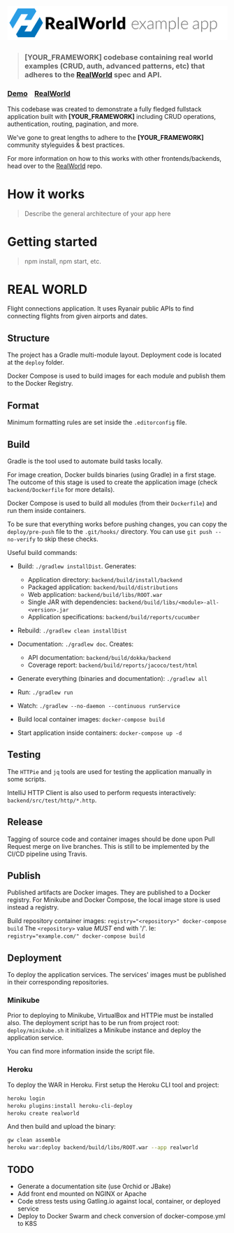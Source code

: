 # ![RealWorld Hexagon Implementation](logo.png)

> ### [YOUR_FRAMEWORK] codebase containing real world examples (CRUD, auth, advanced patterns, etc) that adheres to the [RealWorld](https://github.com/gothinkster/realworld) spec and API.


### [Demo](https://github.com/gothinkster/realworld)&nbsp;&nbsp;&nbsp;&nbsp;[RealWorld](https://github.com/gothinkster/realworld)


This codebase was created to demonstrate a fully fledged fullstack application built with **[YOUR_FRAMEWORK]** including CRUD operations, authentication, routing, pagination, and more.

We've gone to great lengths to adhere to the **[YOUR_FRAMEWORK]** community styleguides & best practices.

For more information on how to this works with other frontends/backends, head over to the [RealWorld](https://github.com/gothinkster/realworld) repo.


# How it works

> Describe the general architecture of your app here

# Getting started

> npm install, npm start, etc.


REAL WORLD
==========

Flight connections application. It uses Ryanair public APIs to find connecting flights from given
airports and dates.

## Structure

The project has a Gradle multi-module layout. Deployment code is located at the `deploy` folder.

Docker Compose is used to build images for each module and publish them to the Docker Registry.

## Format

Minimum formatting rules are set inside the `.editorconfig` file.

## Build

Gradle is the tool used to automate build tasks locally.

For image creation, Docker builds binaries (using Gradle) in a first stage. The outcome of this
stage is used to create the application image (check `backend/Dockerfile` for more details).

Docker Compose is used to build all modules (from their `Dockerfile`) and run them inside
containers.

To be sure that everything works before pushing changes, you can copy the `deploy/pre-push` file to
the `.git/hooks/` directory. You can use `git push --no-verify` to skip these checks.

Useful build commands:

* Build: `./gradlew installDist`. Generates:
  - Application directory: `backend/build/install/backend`
  - Packaged application: `backend/build/distributions`
  - Web application: `backend/build/libs/ROOT.war`
  - Single JAR with dependencies: `backend/build/libs/<module>-all-<version>.jar`
  - Application specifications: `backend/build/reports/cucumber`

* Rebuild: `./gradlew clean installDist`

* Documentation: `./gradlew doc`. Creates:
  - API documentation: `backend/build/dokka/backend`
  - Coverage report: `backend/build/reports/jacoco/test/html`
  
* Generate everything (binaries and documentation): `./gradlew all` 

* Run: `./gradlew run`

* Watch: `./gradlew --no-daemon --continuous runService`

* Build local container images: `docker-compose build`

* Start application inside containers: `docker-compose up -d`

## Testing

The `HTTPie` and `jq` tools are used for testing the application manually in some scripts.

IntelliJ HTTP Client is also used to perform requests interactively: `backend/src/test/http/*.http`.

## Release

Tagging of source code and container images should be done upon Pull Request merge on live branches.
This is still to be implemented by the CI/CD pipeline using Travis.

## Publish

Published artifacts are Docker images. They are published to a Docker registry. For Minikube and
Docker Compose, the local image store is used instead a registry.

Build repository container images: `registry="<repository>" docker-compose build` The `<repository>`
value *MUST* end with '/'. Ie: `registry="example.com/" docker-compose build`

## Deployment

To deploy the application services. The services' images must be published in their corresponding
repositories.

### Minikube

Prior to deploying to Minikube, VirtualBox and HTTPie must be installed also. The deployment script
has to be run from project root: `deploy/minikube.sh` it initializes a Minikube instance and deploy
the application service.

You can find more information inside the script file.

### Heroku

To deploy the WAR in Heroku. First setup the Heroku CLI tool and project:

```bash
heroku login
heroku plugins:install heroku-cli-deploy
heroku create realworld
```

And then build and upload the binary:

```bash
gw clean assemble
heroku war:deploy backend/build/libs/ROOT.war --app realworld
```

## TODO

* Generate a documentation site (use Orchid or JBake)
* Add front end mounted on NGINX or Apache
* Code stress tests using Gatling.io against local, container, or deployed service
* Deploy to Docker Swarm and check conversion of docker-compose.yml to K8S
